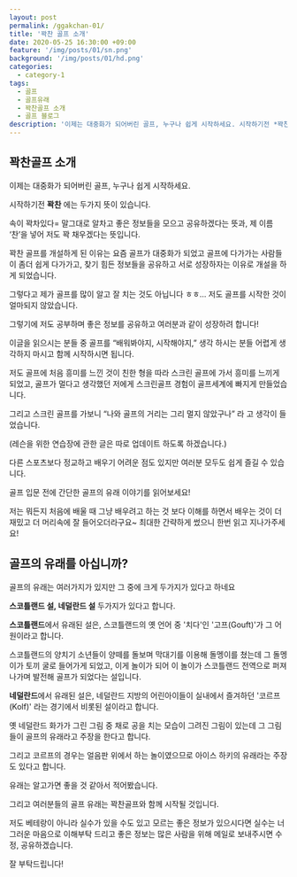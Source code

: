 ```yaml
---
layout: post
permalink: /ggakchan-01/
title: '꽉찬 골프 소개'
date: 2020-05-25 16:30:00 +09:00
feature: '/img/posts/01/sn.png'
background: '/img/posts/01/hd.png'
categories:
  - category-1
tags:
  - 골프
  - 골프유래
  - 꽉찬골프 소개
  - 골프 블로그
description: '이제는 대중화가 되어버린 골프, 누구나 쉽게 시작하세요. 시작하기전 *꽉찬 에는 두가지 뜻이 있습니다. 속이 꽉차있다 = 말그대로 알차고 좋은 정보들을 모으고 공유하겠다는 뜻과, 제 이름 ‘찬’을 넣어 저도 꽉 채우겠다는 뜻입니다.'
---
```


## 꽉찬골프 소개



이제는 대중화가 되어버린 골프, 누구나 쉽게 시작하세요.

시작하기전 **꽉찬** 에는 두가지 뜻이 있습니다.

속이 꽉차있다= 말그대로 알차고 좋은 정보들을 모으고 공유하겠다는 뜻과, 제 이름 ‘찬’을 넣어 저도 꽉 채우겠다는 뜻입니다.

꽉찬 골프를 개설하게 된 이유는 요즘 골프가 대중화가 되었고 골프에 다가가는 사람들이 좀더 쉽게 다가가고, 찾기 힘든 정보들을 공유하고 서로 성장하자는 이유로 개설을 하게 되었습니다.

그렇다고 제가 골프를 많이 알고 잘 치는 것도 아닙니다 ㅎㅎ… 저도 골프를 시작한 것이 얼마되지 않았습니다.

그렇기에 저도 공부하며 좋은 정보를 공유하고 여러분과 같이 성장하려 합니다!

이글을 읽으시는 분들 중 골프를 “배워봐야지, 시작해야지,” 생각 하시는 분들 어렵게 생각하지 마시고 함께 시작하시면 됩니다.

저도 골프에 처음 흥미를 느낀 것이 친한 형을 따라 스크린 골프에 가서 흥미를 느끼게 되었고, 골프가 멀다고 생각했던 저에게 스크린골프 경험이 골프세계에 빠지게 만들었습니다.

그리고 스크린 골프를 가보니 “나와 골프의 거리는 그리 멀지 않았구나” 라 고 생각이 들었습니다. 

(레슨을 위한 연습장에 관한 글은 따로 업데이트 하도록 하겠습니다.)

다른 스포츠보다 정교하고 배우기 어려운 점도 있지만 여러분 모두도 쉽게 즐길 수 있습니다.

골프 입문 전에 간단한 골프의 유래 이야기를 읽어보세요!

저는 뭐든지 처음에 배울 때 그냥 배우려고 하는 것 보다 이해를 하면서 배우는 것이 더 재밌고 더 머리속에 잘 들어오더라구요~ 최대한 간략하게 썼으니 한번 읽고 지나가주세요!



## 골프의 유래를 아십니까?



골프의 유래는 여러가지가 있지만 그 중에 크게 두가지가 있다고 하네요

**스코틀랜드 설, 네덜란드 설** 두가지가 있다고 합니다.

**스코틀랜드**에서 유래된 설은, 스코틀랜드의 옛 언어 중 '치다'인 '고프(Gouft)'가 그 어원이라고 합니다.

스코틀랜드의 양치기 소년들이 양떼를 돌보며 막대기를 이용해 돌멩이를 쳤는데 그 돌멩이가 토끼 굴로 들어가게 되었고, 이게 놀이가 되어 이 놀이가 스코틀랜드 전역으로 퍼져 나가며 발전해 골프가 되었다는 설입니다.

 

**네덜란드**에서 유래된 설은, 네덜란드 지방의 어린아이들이 실내에서 즐겨하던 '코르프(Kolf)' 라는 경기에서 비롯된 설이라고 합니다.

옛 네덜란드 화가가 그린 그림 중 채로 공을 치는 모습이 그려진 그림이 있는데 그 그림들이 골프의 유래라고 주장을 한다고 합니다.

그리고 코르프의 경우는 얼음판 위에서 하는 놀이였으므로 아이스 하키의 유래라는 주장도 있다고 합니다.

유래는 알고가면 좋을 것 같아서 적어봤습니다.

그리고 여러분들의 골프 유래는 꽉찬골프와 함께 시작될 것입니다. 

저도 베테랑이 아니라 실수가 있을 수도 있고 모르는 좋은 정보가 있으시다면 실수는 너그러운 마음으로 이해부탁 드리고 좋은 정보는 많은 사람을 위해 메일로 보내주시면 수정, 공유하겠습니다.

 

잘 부탁드립니다!





